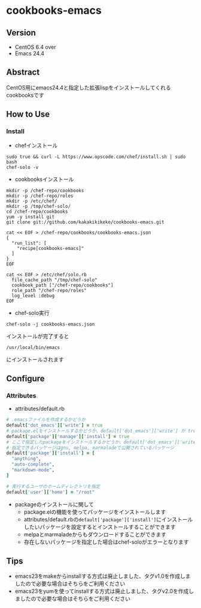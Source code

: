 cookbooks-emacs
==================

Version
-------

* CentOS 6.4 over
* Emacs 24.4

Abstract
--------

CentOS用にemacs24.4と指定した拡張lispをインストールしてくれるcookbooksです

How to Use
----------

### Install

* chefインストール
```
sudo true && curl -L https://www.opscode.com/chef/install.sh | sudo bash
chef-solo -v
```

* cookbooksインストール
```
mkdir -p /chef-repo/cookbooks
mkdir -p /chef-repo/roles
mkdir -p /etc/chef/
mkdir -p /tmp/chef-solo/
cd /chef-repo/cookbooks
yum -y install git
git clone git://github.com/kakakikikeke/cookbooks-emacs.git
```
```
cat << EOF > /chef-repo/cookbooks/cookbooks-emacs.json
{
  "run_list": [
    "recipe[cookbooks-emacs]"
  ]
}
EOF
```
```
cat << EOF > /etc/chef/solo.rb
  file_cache_path "/tmp/chef-solo"
  cookbook_path ["/chef-repo/cookbooks"]
  role_path "/chef-repo/roles"
  log_level :debug
EOF
```

* chef-solo実行  
```
chef-solo -j cookbooks-emacs.json
```

インストールが完了すると
```
/usr/local/bin/emacs
```
にインストールされます

Configure
---------

### Attributes

* attributes/default.rb

```ruby
# .emacsファイルを作成するかどうか
default['dot_emacs']['write'] = true
# package.elをインストールするかどうか、default['dot_emacs']['write'] が true でないと有効にならない
default['package']['manage']['install'] = true
# ここで指定したpackageをインストールするかどうか、default['dot_emacs']['write'] が true で default['package']['manage']['install'] も true でないと有効にならない
# 指定できるパッケージはgnu, melpa, marmaladeで公開されているパッケージ
default['package']['install'] = [
  "anything",
  "auto-complete",
  "markdown-mode",
]

# 実行するユーザのホームディレクトリを指定
default['user']['home'] = "/root"
```

* packageのインストールに関して
  * package.elの機能を使ってパッケージをインストールします
  * attributes/default.rbの`default['package']['install']`にインストールしたいパッケージを設定するとインストールすることができます
  * melpaとmarmaladeからもダウンロードすることができます
  * 存在しないパッケージを指定した場合はchef-soloがエラーとなります

Tips
----

* emacs23をmakeからinstallする方式は廃止しました、タグv1.0を作成しましたので必要な場合はそちらをご利用ください
* emacs23をyumを使ってinstallする方式は廃止しました、タグv2.0を作成しましたので必要な場合はそちらをご利用ください
